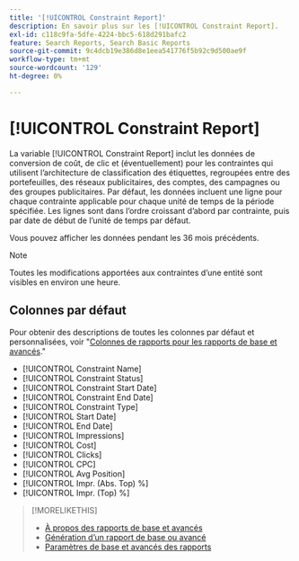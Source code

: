```yaml
---
title: '[!UICONTROL Constraint Report]'
description: En savoir plus sur les [!UICONTROL Constraint Report].
exl-id: c118c9fa-5dfe-4224-bbc5-618d291bafc2
feature: Search Reports, Search Basic Reports
source-git-commit: 9c4dcb19e386d8e1eea541776f5b92c9d500ae9f
workflow-type: tm+mt
source-wordcount: '129'
ht-degree: 0%

---
```


# [!UICONTROL Constraint Report]

La variable [!UICONTROL Constraint Report] inclut les données de conversion de coût, de clic et (éventuellement) pour les contraintes qui utilisent l’architecture de classification des étiquettes, regroupées entre des portefeuilles, des réseaux publicitaires, des comptes, des campagnes ou des groupes publicitaires. Par défaut, les données incluent une ligne pour chaque contrainte applicable pour chaque unité de temps de la période spécifiée. Les lignes sont dans l’ordre croissant d’abord par contrainte, puis par date de début de l’unité de temps par défaut.

Vous pouvez afficher les données pendant les 36 mois précédents.

>[!NOTE]
>
>Toutes les modifications apportées aux contraintes d’une entité sont visibles en environ une heure.

## Colonnes par défaut

Pour obtenir des descriptions de toutes les colonnes par défaut et personnalisées, voir &quot;[Colonnes de rapports pour les rapports de base et avancés](basic-advanced-report-columns.md).&quot;

* [!UICONTROL Constraint Name]
* [!UICONTROL Constraint Status]
* [!UICONTROL Constraint Start Date]
* [!UICONTROL Constraint End Date]
* [!UICONTROL Constraint Type]
* [!UICONTROL Start Date]
* [!UICONTROL End Date]
* [!UICONTROL Impressions]
* [!UICONTROL Cost]
* [!UICONTROL Clicks]
* [!UICONTROL CPC]
* [!UICONTROL Avg Position]
* [!UICONTROL Impr. (Abs. Top) %]
* [!UICONTROL Impr. (Top) %]

>[!MORELIKETHIS]
>
>* [À propos des rapports de base et avancés](basic-advanced-report-about.md)
>* [Génération d’un rapport de base ou avancé](basic-advanced-report-generate.md)
>* [Paramètres de base et avancés des rapports](basic-advanced-report-settings.md)
